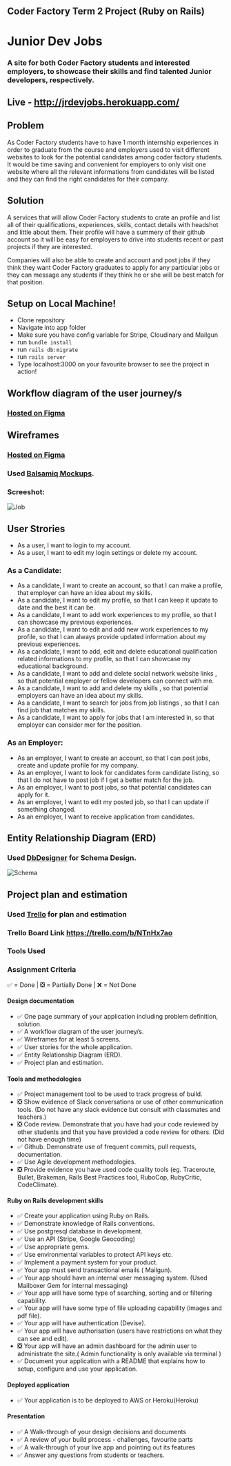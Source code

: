 ## Coder Factory Term 2 Project (Ruby on Rails)
# Junior Dev Jobs
### A site for both Coder Factory students and interested employers, to showcase their skills and find talented Junior developers, respectively.
## Live - http://jrdevjobs.herokuapp.com/

## Problem

As Coder Factory students have to have 1 month internship experiences in order to graduate from the course and employers used to visit different websites to look for the potential candidates among coder factory students. It would be time saving and convenient for employers to only visit one website where all the relevant informations from candidates will be listed and they can find the right candidates for their company.

## Solution

A services that will allow Coder Factory students to crate an profile and list all of their qualifications, experiences, skills, contact details with headshot and little about them. Their profile will have a summery of their github account so it will be easy for employers to drive into students recent or past projects if they are interested.

Companies will also be able to create and account and post jobs if they think they want Coder Factory graduates to apply for any particular jobs or they can message any students if they think he or she will be best match for that position.

## Setup on Local Machine!

* Clone repository
* Navigate into app folder
* Make sure you have config variable for Stripe, Cloudinary and Mailgun
* run ```bundle install```
* run ```rails db:migrate```
* run ```rails server```
* Type localhost:3000 on your favourite browser to see the project in action!

## Workflow diagram of the user journey/s

### [Hosted on Figma](https://www.figma.com/file/ITvhnOhJkzG3xJcFedHzBERt/user-stories)

## Wireframes

### [Hosted on Figma](https://www.figma.com/file/gBwzE8HMUwDQ2DsI6itn4CE1/wireframes)

### Used [Balsamiq Mockups](https://balsamiq.com/products/mockups/).

### Screeshot:

![Job](/wireframes/wireframes.png "Job")

## User Strories
* As a user, I want to login to my account.
* As a user, I want to edit my login settings or delete my account.

### As a Candidate:

* As a candidate, I want to create an account, so that I can make a profile, that employer can have an idea about my skills.
* As a candidate, I want to edit my profile, so that I can keep it update to date and the best it can be.
* As a candidate, I want to add work experiences to my profile, so that I can showcase my previous experiences.
* As a candidate, I want to edit and add new work experiences to my profile, so that I can always provide updated information about my previous experiences.
* As a candidate, I want to add, edit and delete educational qualification related informations to my profile, so that I can showcase my educational background.
* As a candidate, I want to add and delete social network website links , so that potential employer or fellow developers can connect with me.
* As a candidate, I want to add and delete my skills , so that potential employers can have an idea about my skills.
* As a candidate, I want to search for jobs from job listings , so that I can find job that matches my skills.
* As a candidate, I want to apply for jobs that I am interested in, so that employer can consider mer for the position.

### As an Employer:

* As an employer, I want to create an account, so that I can post jobs, create and update profile for my company.
* As an employer, I want to look for candidates form candidate listing, so that I do not have to post job if I get a better match for the job.
* As an employer, I want to post jobs, so that potential candidates can apply for it.
* As an employer, I want to edit my posted job, so that I can update if something changed.
* As an employer, I want to receive application from candidates.

## Entity Relationship Diagram (ERD)

### Used [DbDesigner](https://dbdesigner.net/) for Schema Design.

![Schema](/wireframes/schema.png "Schema")

## Project plan and estimation

### Used [Trello](https://trello.com/b/NTnHx7ao) for plan and estimation

###  Trello Board Link https://trello.com/b/NTnHx7ao

### Tools Used

### Assignment Criteria

:white_check_mark: = Done | :negative_squared_cross_mark: = Partially Done | :x: = Not Done

#### Design documentation
* :white_check_mark: One page summary of your application including problem definition, solution.
* :white_check_mark: A workflow diagram of the user journey/s.
* :white_check_mark: Wireframes for at least 5 screens.
* :white_check_mark: User stories for the whole application.
* :white_check_mark: Entity Relationship Diagram (ERD).
* :white_check_mark: Project plan and estimation.

#### Tools and methodologies

* :white_check_mark: Project management tool to be used to track progress of build.
* :negative_squared_cross_mark: Show evidence of Slack conversations or use of other communication tools. (Do not have any slack evidence but consult with classmates and teachers.)
* :negative_squared_cross_mark: Code review. Demonstrate that you have had your code reviewed by other students and that you have provided a code review for others. (Did not have enough time)
* :white_check_mark: Github. Demonstrate use of frequent commits, pull requests, documentation.
* :white_check_mark: Use Agile development methodologies.
* :negative_squared_cross_mark: Provide evidence you have used code quality tools (eg. Traceroute, Bullet, Brakeman, Rails Best Practices tool, RuboCop, RubyCritic, CodeClimate).

#### Ruby on Rails development skills

* :white_check_mark: Create your application using Ruby on Rails.
* :white_check_mark: Demonstrate knowledge of Rails conventions.
* :white_check_mark: Use postgresql database in development.
* :white_check_mark: Use an API (Stripe, Google Geocoding)
* :white_check_mark: Use appropriate gems.
* :white_check_mark: Use environmental variables to protect API keys etc.
* :white_check_mark: Implement a payment system for your product.
* :white_check_mark: Your app must send transactional emails ( Mailgun).
* :white_check_mark: Your app should have an internal user messaging system. (Used Mailboxer Gem for internal messaging)
* :white_check_mark: Your app will have some type of searching, sorting and or filtering capability.
* :white_check_mark: Your app will have some type of file uploading capability (images and pdf file).
* :white_check_mark: Your app will have authentication (Devise).
* :white_check_mark: Your app will have authorisation (users have restrictions on what they can see and edit).
* :negative_squared_cross_mark: Your app will have an admin dashboard for the admin user to administrate the site.( Admin functionality is only available via terminal )
* :white_check_mark: Document your application with a README that explains how to setup, configure and use your application.

#### Deployed application

* :white_check_mark: Your application is to be deployed to AWS or Heroku(Heroku)

#### Presentation

* :white_check_mark: A Walk-through of your design decisions and documents
* :white_check_mark: A review of your build process - challenges, favourite parts
* :white_check_mark: A walk-through of your live app and pointing out its features
* :white_check_mark: Answer any questions from students or teachers.
